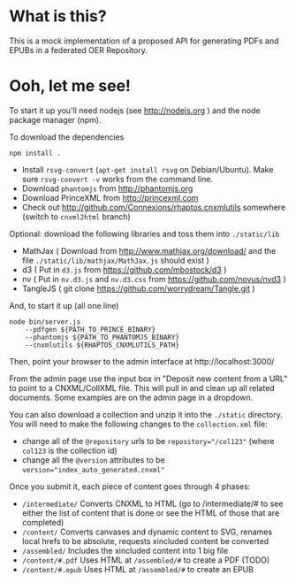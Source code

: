 # What is this?

This is a mock implementation of a proposed API for generating PDFs and EPUBs in a federated OER Repository.


# Ooh, let me see!

To start it up you'll need nodejs (see http://nodejs.org ) and the node package manager (npm).

To download the dependencies

    npm install .

* Install `rsvg-convert` (`apt-get install rsvg` on Debian/Ubuntu).
  Make sure `rsvg-convert -v` works from the command line.
* Download `phantomjs` from http://phantomjs.org
* Download PrinceXML from http://princexml.com
* Check out http://github.com/Connexions/rhaptos.cnxmlutils somewhere
  (switch to `cnxml2html` branch)

Optional: download the following libraries and toss them into `./static/lib`

*  MathJax  ( Download from http://www.mathjax.org/download/ and the file `./static/lib/mathjax/MathJax.js` should exist )
*  d3       ( Put in `d3.js` from https://github.com/mbostock/d3 )
*  nv       ( Put in `nv.d3.js` and `nv.d3.css` from https://github.com/novus/nvd3 )
*  TangleJS ( git clone https://github.com/worrydream/Tangle.git )

And, to start it up (all one line)

    node bin/server.js
        --pdfgen ${PATH_TO_PRINCE_BINARY}
        --phantomjs ${PATH_TO_PHANTOMJS_BINARY}
        --cnxmlutils ${RHAPTOS_CNXMLUTILS_PATH}


Then, point your browser to the admin interface at http://localhost:3000/

From the admin page use the input box in "Deposit new content from a URL" to point to a CNXML/CollXML file.
This will pull in and clean up all related documents.
Some examples are on the admin page in a dropdown.

You can also download a collection and unzip it into the `./static` directory.
You will need to make the following changes to the `collection.xml` file:

* change all of the `@repository` urls to be `repository="/col123"`
  (where `col123` is the collection id)
* change all the `@version` attributes to be `version="index_auto_generated.cnxml"`

Once you submit it, each piece of content goes through 4 phases:

* `/intermediate/` Converts CNXML to HTML (go to /intermediate/# to see either the list of content that is done or see the HTML of those that are completed)
* `/content/` Converts canvases and dynamic content to SVG, renames local hrefs to be absolute, requests xincluded content be converted
* `/assembled/` Includes the xincluded content into 1 big file
* `/content/#.pdf` Uses HTML at `/assembled/#` to create a PDF (TODO)
* `/content/#.epub` Uses HTML at `/assembled/#` to create an EPUB
